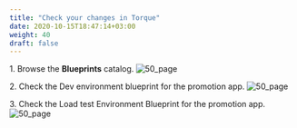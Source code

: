 ```yaml
---
title: "Check your changes​ in Torque"
date: 2020-10-15T18:47:14+03:00
weight: 40
draft: false
---
```


1\. Browse the __Blueprints__ catalog.
![50_page](/images/module1/50_page.png)

2\. Check the Dev environment blueprint for the promotion app.
![50_page](/images/module1/51_page.png)

3\. Check the Load test Environment Blueprint for the promotion app.
![50_page](/images/module1/52_page.png)
